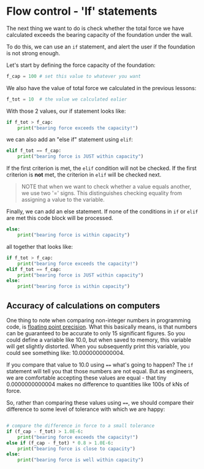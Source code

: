 #  Flow control - 'If' statements

The next thing we want to do is check whether the total force we have calculated exceeds the bearing capacity of the foundation under the wall.

To do this, we can use an `if` statement, and alert the user if the foundation is not strong enough.

Let's start by defining the force capacity of the foundation:
```python
f_cap = 100 # set this value to whatever you want
```
We also have the value of total force we calculated in the previous lessons:
```python
f_tot = 10  # the value we calculated ealier
```
With those 2 values, our if statement looks like:
```python
if f_tot > f_cap:
	print("bearing force exceeds the capacity!")
```
we can also add an "else if" statement using `elif`:
```python
elif f_tot == f_cap:
	print("bearing force is JUST within capacity")
```

If the first criterion is met, the `elif` condition will not be checked. If the first criterion is **not** met, the criterion in `elif` will be checked next.

> NOTE that when we want to check whether a value equals another, we use two '=' signs. This distinguishes checking equality from assigning a value to the variable.

Finally, we can add an else statement. If none of the conditions in `if` or `elif` are met
this code block will be processed.
```python
else:
	print("bearing force is within capacity")
```
all together that looks like:
```python
if f_tot > f_cap:
	print("bearing force exceeds the capacity!")
elif f_tot == f_cap:
	print("bearing force is JUST within capacity")
else:
	print("bearing force is within capacity")
```

## Accuracy of calculations on computers

One thing to note when comparing non-integer numbers in programming code, is <a href="https://en.wikipedia.org/wiki/Floating-point_arithmetic">floating point precision</a>.
What this basically means, is that numbers can be guaranteed to be accurate to only 15 significant figures.
So you could define a variable like 10.0, but when saved to memory, this variable will get slightly distorted. When you subsequently print this variable, you could see something like: 10.0000000000004.

If you compare that value to 10.0 using `==` what's going to happen? The `if` statement will tell you that those numbers are not equal. But as engineers, we are comfortable accepting these values are equal - that tiny 0.0000000000004 makes no difference to quantities like 100s of kNs of force.

So, rather than comparing these values using `==`, we should compare their difference to some level of tolerance with which we are happy:

```python

# compare the difference in force to a small tolerance
if (f_cap - f_tot) > 1.0E-6:
	print("bearing force exceeds the capacity!")
else if (f_cap - f_tot) * 0.8 > 1.0E-6:
	print("bearing force is close to capacity")
else:
	print("bearing force is well within capacity")
```